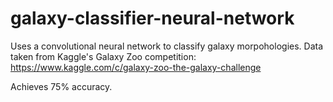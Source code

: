 # galaxy-classifier-neural-network
Uses a convolutional neural network to classify galaxy morpohologies.
Data taken from Kaggle's Galaxy Zoo competition: https://www.kaggle.com/c/galaxy-zoo-the-galaxy-challenge


Achieves 75% accuracy.
